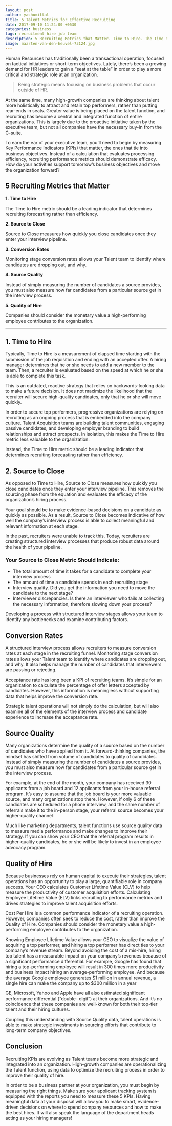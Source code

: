```yaml
---
layout: post
author: yashumittal
title: 5 Talent Metrics for Effective Recruiting
date: 2017-09-10 11:24:00 +0530
categories: business
tags: recruitment hire job team
description: 5 Recruiting Metrics that Matter. Time to Hire. The Time to Hire metric should be a leading indicator that determines recruiting forecasting rather than efficiency.
image: maarten-van-den-heuvel-73124.jpg
---
```


Human Resources has traditionally been a transactional operation, focused on tactical initiatives or short-term objectives. Lately, there’s been a growing demand for HR leaders to gain a “seat at the table” in order to play a more critical and strategic role at an organization.

<blockquote>
Being strategic means focusing on business problems that occur outside of HR.
</blockquote>

At the same time, many high-growth companies are thinking about talent more holistically to attract and retain top performers, rather than putting rear-ends in seats. Greater value is being placed on the talent function, and recruiting has become a central and integrated function of entire organizations. This is largely due to the proactive initiative taken by the executive team, but not all companies have the necessary buy-in from the C-suite.

To earn the ear of your executive team, you’ll need to begin by measuring Key Performance Indicators (KPIs) that matter, the ones that tie into business objectives. Instead of a calculation that evaluates processing efficiency, recruiting performance metrics should demonstrate efficacy. How do your activities support tomorrow’s business objectives and move the organization forward?

## 5 Recruiting Metrics that Matter

**1. Time to Hire**

The Time to Hire metric should be a leading indicator that determines recruiting forecasting rather than efficiency.

**2. Source to Close**

Source to Close measures how quickly you close candidates once they enter your interview pipeline.

**3. Conversion Rates**

Monitoring stage conversion rates allows your Talent team to identify where candidates are dropping out, and why.

**4. Source Quality**

Instead of simply measuring the number of candidates a source provides, you must also measure how far candidates from a particular source get in the interview process.

**5. Quality of Hire**

Companies should consider the monetary value a high-performing employee contributes to the organization.

***

## 1. Time to Hire

Typically, Time to Hire is a measurement of elapsed time starting with the submission of the job requisition and ending with an accepted offer. A hiring manager determines that he or she needs to add a new member to the team. Then, a recruiter is evaluated based on the speed at which he or she is able to complete this task.

This is an outdated, reactive strategy that relies on backwards-looking data to make a future decision. It does not maximize the likelihood that the recruiter will secure high-quality candidates, only that he or she will move quickly.

In order to secure top performers, progressive organizations are relying on recruiting as an ongoing process that is embedded into the company culture. Talent Acquisition teams are building talent communities, engaging passive candidates, and developing employer branding to build relationships and attract prospects. In isolation, this makes the Time to Hire metric less valuable to the organization.

Instead, the Time to Hire metric should be a leading indicator that determines recruiting forecasting rather than efficiency.

## 2. Source to Close

As opposed to Time to Hire, Source to Close measures how quickly you close candidates once they enter your interview pipeline. This removes the sourcing phase from the equation and evaluates the efficacy of the organization’s hiring process.

Your goal should be to make evidence-based decisions on a candidate as quickly as possible. As a result, Source to Close becomes indicative of how well the company’s interview process is able to collect meaningful and relevant information at each stage.

In the past, recruiters were unable to track this. Today, recruiters are creating structured interview processes that produce robust data around the health of your pipeline.

### Your Source to Close Metric Should Indicate:

* The total amount of time it takes for a candidate to complete your interview process
* The amount of time a candidate spends in each recruiting stage
* Interview quality. Did you get the information you need to move the candidate to the next stage?
* Interviewer discrepancies. Is there an interviewer who fails at collecting the necessary information, therefore slowing down your process?

Developing a process with structured interview stages allows your team to identify any bottlenecks and examine contributing factors.

## Conversion Rates

A structured interview process allows recruiters to measure conversion rates at each stage in the recruiting funnel. Monitoring stage conversion rates allows your Talent team to identify where candidates are dropping out, and why. It also helps manage the number of candidates that interviewers are passing or rejecting.

Acceptance rate has long been a KPI of recruiting teams. It’s simple for an organization to calculate the percentage of offer letters accepted by candidates. However, this information is meaningless without supporting data that helps improve the conversion rate.

Strategic talent operations will not simply do the calculation, but will also examine all of the elements of the interview process and candidate experience to increase the acceptance rate.

## Source Quality

Many organizations determine the quality of a source based on the number of candidates who have applied from it. At forward-thinking companies, the mindset has shifted from volume of candidates to quality of candidates. Instead of simply measuring the number of candidates a source provides, you must also measure how far candidates from a particular source get in the interview process.

For example, at the end of the month, your company has received 30 applicants from a job board and 12 applicants from your in-house referral program. It’s easy to assume that the job board is your more valuable source, and many organizations stop there. However, if only 6 of these candidates are scheduled for a phone interview, and the same number of referrals make it to the in-person stage, your referral source becomes your higher-quality channel

Much like marketing departments, talent functions use source quality data to measure media performance and make changes to improve their strategy. If you can show your CEO that the referral program results in higher-quality candidates, he or she will be likely to invest in an employee advocacy program.

## Quality of Hire

Because businesses rely on human capital to execute their strategies, talent operations has an opportunity to play a large, quantifiable role in company success. Your CEO calculates Customer Lifetime Value (CLV) to help measure the productivity of customer acquisition efforts. Calculating Employee Lifetime Value (ELV) links recruiting to performance metrics and drives strategies to improve talent acquisition efforts.

Cost Per Hire is a common performance indicator of a recruiting operation. However, companies often seek to reduce the cost, rather than improve the Quality of Hire. Companies should consider the monetary value a high-performing employee contributes to the organization.

Knowing Employee Lifetime Value allows your CEO to visualize the value of acquiring a top performer, and hiring a top performer has direct ties to your company’s revenue stream. Beyond avoiding the cost of a mis-hire, hiring top talent has a measurable impact on your company’s revenues because of a significant performance differential. For example, Google has found that hiring a top-performing employee will result in 300 times more productivity and business impact hiring an average-performing employee. And because the average Google employee generates $1 million in annual revenue, a single hire can make the company up to $300 million in a year

GE, Microsoft, Yahoo and Apple have all also estimated significant performance differential (“double- digit”) at their organizations. And it’s no coincidence that these companies are well-known for both their top-tier talent and their hiring cultures.

Coupling this understanding with Source Quality data, talent operations is able to make strategic investments in sourcing efforts that contribute to long-term company objectives.


## Conclusion

Recruiting KPIs are evolving as Talent teams become more strategic and integrated into an organization. High-growth companies are operationalizing the Talent function, using data to optimize the recruiting process in order to improve their quality of hire.

In order to be a business partner at your organization, you must begin by measuring the right things. Make sure your applicant tracking system is equipped with the reports you need to measure these 5 KPIs. Having meaningful data at your disposal will allow you to make smart, evidence-driven decisions on where to spend company resources and how to make the best hires. It will also speak the language of the department heads acting as your hiring managers!
